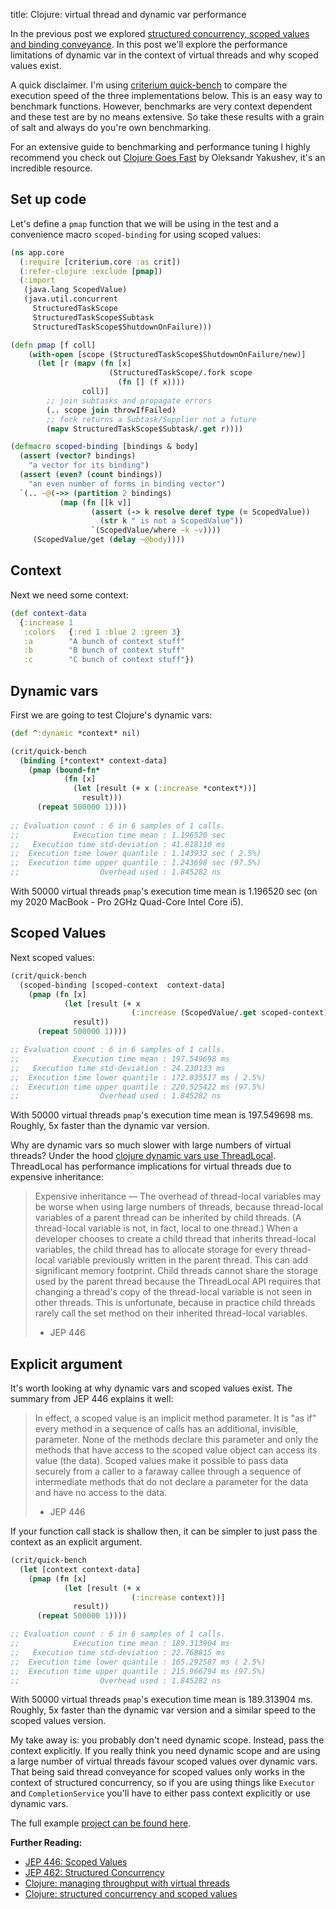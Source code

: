 title: Clojure: virtual thread and dynamic var performance

In the previous post we explored [structured concurrency, scoped values and binding conveyance](https://andersmurphy.com/2024/05/14/clojure-structured-concurrency-and-scoped-values.html). In this post we'll explore the performance limitations of dynamic var in the context of virtual threads and why scoped values exist.

A quick disclaimer. I'm using [criterium quick-bench](https://github.com/hugoduncan/criterium) to compare the execution speed of the three implementations below. This is an easy way to benchmark functions. However, benchmarks are very context dependent and these test are by no means extensive. So take these results with a grain of salt and always do you're own benchmarking.

For an extensive guide to benchmarking and performance tuning I highly recommend you check out [Clojure Goes Fast](https://clojure-goes-fast.com/) by Oleksandr Yakushev, it's an incredible resource.

## Set up code

Let's define a `pmap` function that we will be using in the test and a convenience macro `scoped-binding` for using scoped values:

```clojure
(ns app.core
  (:require [criterium.core :as crit])
  (:refer-clojure :exclude [pmap])
  (:import
   (java.lang ScopedValue)
   (java.util.concurrent
     StructuredTaskScope
     StructuredTaskScope$Subtask
     StructuredTaskScope$ShutdownOnFailure)))

(defn pmap [f coll]
    (with-open [scope (StructuredTaskScope$ShutdownOnFailure/new)]
      (let [r (mapv (fn [x]
                      (StructuredTaskScope/.fork scope
                        (fn [] (f x))))
                coll)]
        ;; join subtasks and propagate errors
        (.. scope join throwIfFailed)
        ;; fork returns a Subtask/Supplier not a future
        (mapv StructuredTaskScope$Subtask/.get r))))

(defmacro scoped-binding [bindings & body]
  (assert (vector? bindings)
    "a vector for its binding")
  (assert (even? (count bindings))
    "an even number of forms in binding vector")
  `(.. ~@(->> (partition 2 bindings)
           (map (fn [[k v]]
                  (assert (-> k resolve deref type (= ScopedValue))
                    (str k " is not a ScopedValue"))
                  `(ScopedValue/where ~k ~v))))
     (ScopedValue/get (delay ~@body))))
```

## Context

Next we need some context:

```clojure
(def context-data
  {:increase 1
   :colors   {:red 1 :blue 2 :green 3}
   :a        "A bunch of context stuff"
   :b        "B bunch of context stuff"
   :c        "C bunch of context stuff"})
```

## Dynamic vars

First we are going to test Clojure's dynamic vars:

```clojure
(def ^:dynamic *context* nil)

(crit/quick-bench
  (binding [*context* context-data]
    (pmap (bound-fn*
            (fn [x]
              (let [result (+ x (:increase *context*))]
                result)))
      (repeat 500000 1))))
      
;; Evaluation count : 6 in 6 samples of 1 calls.
;;            Execution time mean : 1.196520 sec
;;   Execution time std-deviation : 41.818110 ms
;;  Execution time lower quantile : 1.143932 sec ( 2.5%)
;;  Execution time upper quantile : 1.243698 sec (97.5%)
;;                  Overhead used : 1.845282 ns
```

With 50000 virtual threads `pmap`'s execution time mean is 1.196520 sec (on my 2020 MacBook - Pro 2GHz Quad-Core Intel Core i5).

## Scoped Values

Next scoped values:

```clojure
(crit/quick-bench
  (scoped-binding [scoped-context  context-data]
    (pmap (fn [x]
            (let [result (+ x
                           (:increase (ScopedValue/.get scoped-context)))]
              result))
      (repeat 500000 1))))

;; Evaluation count : 6 in 6 samples of 1 calls.
;;            Execution time mean : 197.549698 ms
;;   Execution time std-deviation : 24.230133 ms
;;  Execution time lower quantile : 172.035517 ms ( 2.5%)
;;  Execution time upper quantile : 220.525422 ms (97.5%)
;;                  Overhead used : 1.845282 ns
```

With 50000 virtual threads `pmap`'s execution time mean is 197.549698 ms. Roughly, 5x faster than the dynamic var version.

Why are dynamic vars so much slower with large numbers of virtual threads? Under the hood [clojure dynamic vars use ThreadLocal](https://github.com/clojure/clojure/blob/c07c39cac49a91f6031fe05c2eb7a257aa089176/src/jvm/clojure/lang/Var.java#L71).  ThreadLocal has performance implications for virtual threads due to expensive inheritance:

> Expensive inheritance — The overhead of thread-local variables may be worse when using large numbers of threads, because thread-local variables of a parent thread can be inherited by child threads. (A thread-local variable is not, in fact, local to one thread.) When a developer chooses to create a child thread that inherits thread-local variables, the child thread has to allocate storage for every thread-local variable previously written in the parent thread. This can add significant memory footprint. Child threads cannot share the storage used by the parent thread because the ThreadLocal API requires that changing a thread's copy of the thread-local variable is not seen in other threads. This is unfortunate, because in practice child threads rarely call the set method on their inherited thread-local variables.
>
> - JEP 446

## Explicit argument

It's worth looking at why dynamic vars and scoped values exist. The summary from JEP 446 explains it well:

>In effect, a scoped value is an implicit method parameter. It is "as if" every method in a sequence of calls has an additional, invisible, parameter. None of the methods declare this parameter and only the methods that have access to the scoped value object can access its value (the data). Scoped values make it possible to pass data securely from a caller to a faraway callee through a sequence of intermediate methods that do not declare a parameter for the data and have no access to the data.
>
> - JEP 446

If your function call stack is shallow then, it can be simpler to just pass the context as an explicit argument.

```clojure
(crit/quick-bench
  (let [context context-data]
    (pmap (fn [x]
            (let [result (+ x
                           (:increase context))]
              result))
      (repeat 500000 1))))

;; Evaluation count : 6 in 6 samples of 1 calls.
;;            Execution time mean : 189.313904 ms
;;   Execution time std-deviation : 22.768815 ms
;;  Execution time lower quantile : 165.292587 ms ( 2.5%)
;;  Execution time upper quantile : 215.966794 ms (97.5%)
;;                  Overhead used : 1.845282 ns
```

With 50000 virtual threads `pmap`'s execution time mean is 189.313904 ms. Roughly, 5x faster than the dynamic var version and a similar speed to the scoped values version.

My take away is: you probably don't need dynamic scope. Instead, pass the context explicitly. If you really think you need dynamic scope and are using a large number of virtual threads favour scoped values over dynamic vars. That being said thread conveyance for scoped values only works in the context of structured concurrency, so if you are using things like `Executor` and `CompletionService` you'll have to either pass context explicitly or use dynamic vars.

The full example [project can be found here](https://github.com/andersmurphy/clj-cookbook/tree/master/virtual-threads/dynamic-var-perf).

**Further Reading:**

- [JEP 446: Scoped Values](https://openjdk.org/jeps/446)
- [JEP 462: Structured Concurrency](https://openjdk.org/jeps/462)
- [Clojure: managing throughput with virtual threads](https://andersmurphy.com/2024/05/06/clojure-managing-throughput-with-virtual-threads.html)
- [Clojure: structured concurrency and scoped values](https://andersmurphy.com/2024/05/14/clojure-structured-concurrency-and-scoped-values.html)
